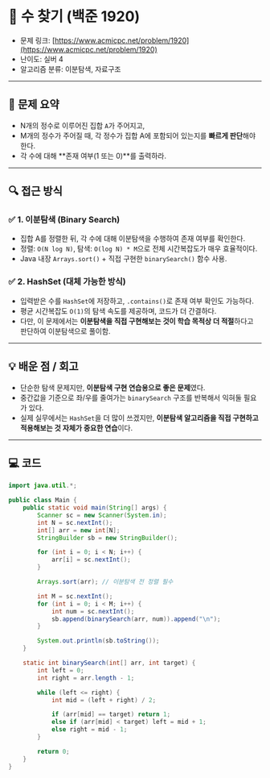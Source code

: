 # 📅 수 찾기 (백준 1920)

<!-- 문제 링크 -->
- 문제 링크: [https://www.acmicpc.net/problem/1920](https://www.acmicpc.net/problem/1920)
- 난이도: 실버 4
- 알고리즘 분류: 이분탐색, 자료구조

---

## 📌 문제 요약

- N개의 정수로 이루어진 집합 `A`가 주어지고,
- M개의 정수가 주어질 때, 각 정수가 집합 A에 포함되어 있는지를 **빠르게 판단**해야 한다.
- 각 수에 대해 **존재 여부(1 또는 0)**를 출력하라.

---

## 🔍 접근 방식

### ✅ 1. 이분탐색 (Binary Search)

- 집합 A를 정렬한 뒤, 각 수에 대해 이분탐색을 수행하여 존재 여부를 확인한다.
- 정렬: `O(N log N)`, 탐색: `O(log N) * M`으로 전체 시간복잡도가 매우 효율적이다.
- Java 내장 `Arrays.sort()` + 직접 구현한 `binarySearch()` 함수 사용.

### ✅ 2. HashSet (대체 가능한 방식)

- 입력받은 수를 `HashSet`에 저장하고, `.contains()`로 존재 여부 확인도 가능하다.
- 평균 시간복잡도 `O(1)`의 탐색 속도를 제공하며, 코드가 더 간결하다.
- 다만, 이 문제에서는 **이분탐색을 직접 구현해보는 것이 학습 목적상 더 적절**하다고 판단하여 이분탐색으로 풀이함.

---

## 💡 배운 점 / 회고

- 단순한 탐색 문제지만, **이분탐색 구현 연습용으로 좋은 문제**였다.
- 중간값을 기준으로 좌/우를 줄여가는 `binarySearch` 구조를 반복해서 익혀둘 필요가 있다.
- 실제 실무에서는 `HashSet`을 더 많이 쓰겠지만, **이분탐색 알고리즘을 직접 구현하고 적용해보는 것 자체가 중요한 연습**이다.

---

## 💻 코드

```java
import java.util.*;

public class Main {
    public static void main(String[] args) {
        Scanner sc = new Scanner(System.in);
        int N = sc.nextInt();
        int[] arr = new int[N];
        StringBuilder sb = new StringBuilder();

        for (int i = 0; i < N; i++) {
            arr[i] = sc.nextInt();
        }

        Arrays.sort(arr); // 이분탐색 전 정렬 필수

        int M = sc.nextInt();
        for (int i = 0; i < M; i++) {
            int num = sc.nextInt();
            sb.append(binarySearch(arr, num)).append("\n");
        }

        System.out.println(sb.toString());
    }

    static int binarySearch(int[] arr, int target) {
        int left = 0;
        int right = arr.length - 1;

        while (left <= right) {
            int mid = (left + right) / 2;

            if (arr[mid] == target) return 1;
            else if (arr[mid] < target) left = mid + 1;
            else right = mid - 1;
        }

        return 0;
    }
}
